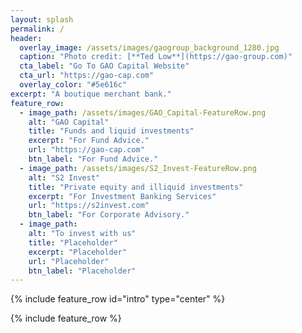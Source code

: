 ```yaml
---
layout: splash
permalink: /
header:
  overlay_image: /assets/images/gaogroup_background_1280.jpg
  caption: "Photo credit: [**Ted Low**](https://gao-group.com)"
  cta_label: "Go To GAO Capital Website"
  cta_url: "https://gao-cap.com"
  overlay_color: "#5e616c"
excerpt: "A boutique merchant bank."
feature_row:
  - image_path: /assets/images/GAO_Capital-FeatureRow.png
    alt: "GAO Capital"
    title: "Funds and liquid investments"
    excerpt: "For Fund Advice."
    url: "https://gao-cap.com"
    btn_label: "For Fund Advice."
  - image_path: /assets/images/S2_Invest-FeatureRow.png
    alt: "S2 Invest"
    title: "Private equity and illiquid investments"
    excerpt: "For Investment Banking Services"
    url: "https://s2invest.com"
    btn_label: "For Corporate Advisory."
  - image_path:
    alt: "To invest with us"
    title: "Placeholder"
    excerpt: "Placeholder"
    url: "Placeholder"
    btn_label: "Placeholder"
---
```


{% include feature_row id="intro" type="center" %}

{% include feature_row %}


